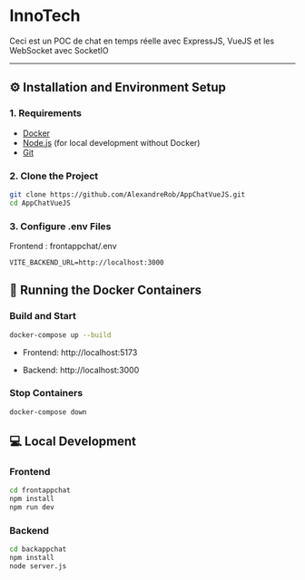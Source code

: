 # InnoTech

Ceci est un POC de chat en temps réelle avec ExpressJS, VueJS et les WebSocket avec SocketIO

---

## ⚙️ Installation and Environment Setup

### 1. Requirements

- [Docker](https://www.docker.com/)
- [Node.js](https://nodejs.org/) (for local development without Docker)
- [Git](https://git-scm.com/)

### 2. Clone the Project

```bash
git clone https://github.com/AlexandreRob/AppChatVueJS.git
cd AppChatVueJS
```

### 3. Configure .env Files

Frontend : frontappchat/.env

```text
VITE_BACKEND_URL=http://localhost:3000
```

## 🐳 Running the Docker Containers

### Build and Start

```bash
docker-compose up --build
```

- Frontend: http://localhost:5173

- Backend: http://localhost:3000

### Stop Containers

```bash
docker-compose down
```

## 💻 Local Development

### Frontend

```bash
cd frontappchat
npm install
npm run dev
```

### Backend

```bash
cd backappchat
npm install
node server.js
```
